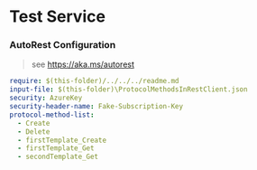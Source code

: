 # Test Service

### AutoRest Configuration

> see https://aka.ms/autorest

```yaml
require: $(this-folder)/../../../readme.md
input-file: $(this-folder)\ProtocolMethodsInRestClient.json
security: AzureKey
security-header-name: Fake-Subscription-Key 
protocol-method-list:
  - Create
  - Delete
  - firstTemplate_Create
  - firstTemplate_Get
  - secondTemplate_Get

```